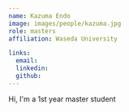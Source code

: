 ```yaml
---
name: Kazuma Endo
image: images/people/kazuma.jpg
role: masters
affiliation: Waseda University

links:
  email: 
  linkedin: 
  github: 
---
```


Hi, I'm a 1st year master student
